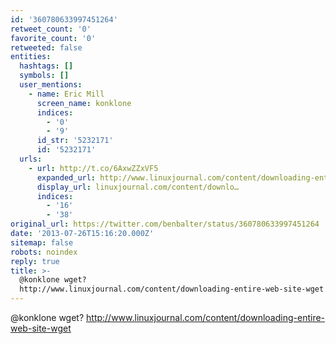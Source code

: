 ```yaml
---
id: '360780633997451264'
retweet_count: '0'
favorite_count: '0'
retweeted: false
entities:
  hashtags: []
  symbols: []
  user_mentions:
    - name: Eric Mill
      screen_name: konklone
      indices:
        - '0'
        - '9'
      id_str: '5232171'
      id: '5232171'
  urls:
    - url: http://t.co/6AxwZZxVF5
      expanded_url: http://www.linuxjournal.com/content/downloading-entire-web-site-wget
      display_url: linuxjournal.com/content/downlo…
      indices:
        - '16'
        - '38'
original_url: https://twitter.com/benbalter/status/360780633997451264
date: '2013-07-26T15:16:20.000Z'
sitemap: false
robots: noindex
reply: true
title: >-
  @konklone wget?
  http://www.linuxjournal.com/content/downloading-entire-web-site-wget
---
```


@konklone wget? http://www.linuxjournal.com/content/downloading-entire-web-site-wget